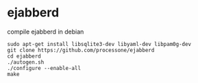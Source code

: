# ejabberd

compile ejabberd in debian

``` shell
sudo apt-get install libsqlite3-dev libyaml-dev libpam0g-dev
git clone https://github.com/processone/ejabberd
cd ejabberd
./autogen.sh
./configure --enable-all
make

```
